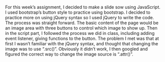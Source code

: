 For this week’s assignment, I decided to make a slide sow using JavaScript. I used bootstrap’s button style to practice using bootstrap. I decided to practice more on using jQuery syntax so I used jQuery to write the code. 
The process was straight forward. The basic content of the page would be an image area with three buttons to control which image to show up. Then in the script part, I followed the process we did in class, including adding event listener, giving functions to the button. The problem I met was that at first I wasn’t familiar with the jQuery syntax, and thought that changing the image was to use “.src()”. Obviously it didn’t work, I then googled and figured the correct way to change the image source is “.attr()”.
